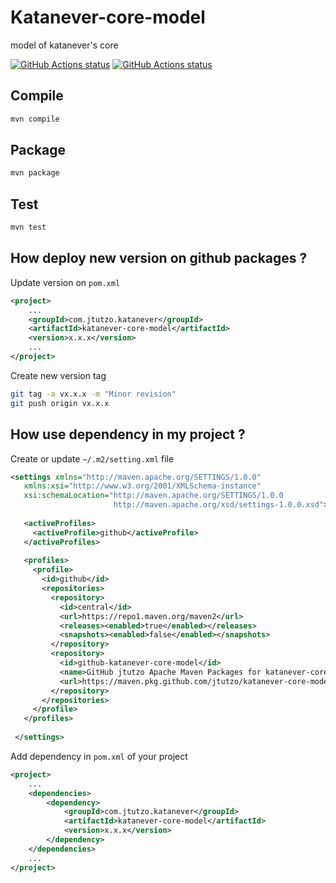 # Katanever-core-model
model of katanever's core

<a href="https://github.com/jtutzo/katanever-core-model"><img alt="GitHub Actions status" src="https://github.com/jtutzo/katanever-core-model/workflows/on-push-ci/badge.svg"></a>
<a href="https://github.com/jtutzo/katanever-core-model"><img alt="GitHub Actions status" src="https://github.com/jtutzo/katanever-core-model/workflows/on-push-tag-ci/badge.svg"></a>

## Compile
```bash
mvn compile
```

## Package
```bash
mvn package
```

## Test
```bash
mvn test
```

## How deploy new version on github packages ?

Update version on `pom.xml`
```xml
<project>
    ...
    <groupId>com.jtutzo.katanever</groupId>
    <artifactId>katanever-core-model</artifactId>
    <version>x.x.x</version>
    ...
</project>
```

Create new version tag
```bash
git tag -a vx.x.x -m "Minor revision"
git push origin vx.x.x
```

## How use dependency in my project ?

Create or update `~/.m2/setting.xml` file
```xml
<settings xmlns="http://maven.apache.org/SETTINGS/1.0.0"
   xmlns:xsi="http://www.w3.org/2001/XMLSchema-instance"
   xsi:schemaLocation="http://maven.apache.org/SETTINGS/1.0.0
                       http://maven.apache.org/xsd/settings-1.0.0.xsd">
 
   <activeProfiles>
     <activeProfile>github</activeProfile>
   </activeProfiles>
 
   <profiles>
     <profile>
       <id>github</id>
       <repositories>
         <repository>
           <id>central</id>
           <url>https://repo1.maven.org/maven2</url>
           <releases><enabled>true</enabled></releases>
           <snapshots><enabled>false</enabled></snapshots>
         </repository>
         <repository>
           <id>github-katanever-core-model</id>
           <name>GitHub jtutzo Apache Maven Packages for katanever-core-model</name>
           <url>https://maven.pkg.github.com/jtutzo/katanever-core-model</url>
         </repository>
       </repositories>
     </profile>
   </profiles>
 
 </settings>
```

Add dependency in `pom.xml` of your project
```xml
<project>
    ...
    <dependencies>
        <dependency>
            <groupId>com.jtutzo.katanever</groupId>
            <artifactId>katanever-core-model</artifactId>
            <version>x.x.x</version>
        </dependency>
    </dependencies>
    ...
</project>
```

